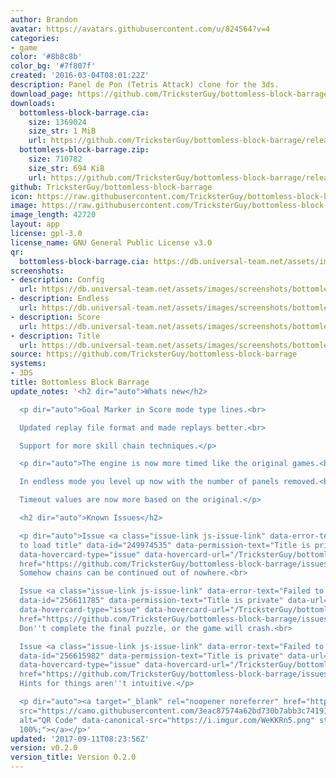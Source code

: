 ```yaml
---
author: Brandon
avatar: https://avatars.githubusercontent.com/u/824564?v=4
categories:
- game
color: '#8b8c8b'
color_bg: '#7f807f'
created: '2016-03-04T08:01:22Z'
description: Panel de Pon (Tetris Attack) clone for the 3ds.
download_page: https://github.com/TricksterGuy/bottomless-block-barrage/releases
downloads:
  bottomless-block-barrage.cia:
    size: 1369024
    size_str: 1 MiB
    url: https://github.com/TricksterGuy/bottomless-block-barrage/releases/download/v0.2.0/bottomless-block-barrage.cia
  bottomless-block-barrage.zip:
    size: 710782
    size_str: 694 KiB
    url: https://github.com/TricksterGuy/bottomless-block-barrage/releases/download/v0.2.0/bottomless-block-barrage.zip
github: TricksterGuy/bottomless-block-barrage
icon: https://raw.githubusercontent.com/TricksterGuy/bottomless-block-barrage/master/resources/icon.png
image: https://raw.githubusercontent.com/TricksterGuy/bottomless-block-barrage/master/resources/banner.png
image_length: 42720
layout: app
license: gpl-3.0
license_name: GNU General Public License v3.0
qr:
  bottomless-block-barrage.cia: https://db.universal-team.net/assets/images/qr/bottomless-block-barrage-cia.png
screenshots:
- description: Config
  url: https://db.universal-team.net/assets/images/screenshots/bottomless-block-barrage/config.png
- description: Endless
  url: https://db.universal-team.net/assets/images/screenshots/bottomless-block-barrage/endless.png
- description: Score
  url: https://db.universal-team.net/assets/images/screenshots/bottomless-block-barrage/score.png
- description: Title
  url: https://db.universal-team.net/assets/images/screenshots/bottomless-block-barrage/title.png
source: https://github.com/TricksterGuy/bottomless-block-barrage
systems:
- 3DS
title: Bottomless Block Barrage
update_notes: '<h2 dir="auto">Whats new</h2>

  <p dir="auto">Goal Marker in Score mode type lines.<br>

  Updated replay file format and made replays better.<br>

  Support for more skill chain techniques.</p>

  <p dir="auto">The engine is now more timed like the original games.<br>

  In endless mode you level up now with the number of panels removed.<br>

  Timeout values are now more based on the original.</p>

  <h2 dir="auto">Known Issues</h2>

  <p dir="auto">Issue <a class="issue-link js-issue-link" data-error-text="Failed
  to load title" data-id="249974535" data-permission-text="Title is private" data-url="https://github.com/TricksterGuy/bottomless-block-barrage/issues/10"
  data-hovercard-type="issue" data-hovercard-url="/TricksterGuy/bottomless-block-barrage/issues/10/hovercard"
  href="https://github.com/TricksterGuy/bottomless-block-barrage/issues/10">#10</a>.
  Somehow chains can be continued out of nowhere.<br>

  Issue <a class="issue-link js-issue-link" data-error-text="Failed to load title"
  data-id="256611785" data-permission-text="Title is private" data-url="https://github.com/TricksterGuy/bottomless-block-barrage/issues/13"
  data-hovercard-type="issue" data-hovercard-url="/TricksterGuy/bottomless-block-barrage/issues/13/hovercard"
  href="https://github.com/TricksterGuy/bottomless-block-barrage/issues/13">#13</a>.
  Don''t complete the final puzzle, or the game will crash.<br>

  Issue <a class="issue-link js-issue-link" data-error-text="Failed to load title"
  data-id="256615982" data-permission-text="Title is private" data-url="https://github.com/TricksterGuy/bottomless-block-barrage/issues/14"
  data-hovercard-type="issue" data-hovercard-url="/TricksterGuy/bottomless-block-barrage/issues/14/hovercard"
  href="https://github.com/TricksterGuy/bottomless-block-barrage/issues/14">#14</a>.
  Hints for things aren''t intuitive.</p>

  <p dir="auto"><a target="_blank" rel="noopener noreferrer" href="https://camo.githubusercontent.com/3eac87574a62bd730b7abb3c741913e4ac719d37de1c7b7642405de93bb7f622/68747470733a2f2f692e696d6775722e636f6d2f57654b4b526e352e706e67"><img
  src="https://camo.githubusercontent.com/3eac87574a62bd730b7abb3c741913e4ac719d37de1c7b7642405de93bb7f622/68747470733a2f2f692e696d6775722e636f6d2f57654b4b526e352e706e67"
  alt="QR Code" data-canonical-src="https://i.imgur.com/WeKKRn5.png" style="max-width:
  100%;"></a></p>'
updated: '2017-09-11T08:23:56Z'
version: v0.2.0
version_title: Version 0.2.0
---
```

